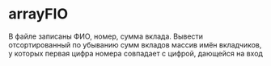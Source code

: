 # arrayFIO
 
В файле записаны ФИО, номер, сумма вклада. Вывести отсортированный по убыванию сумм вкладов массив имён вкладчиков, у которых первая цифра номера совпадает с цифрой, дающейся на вход
